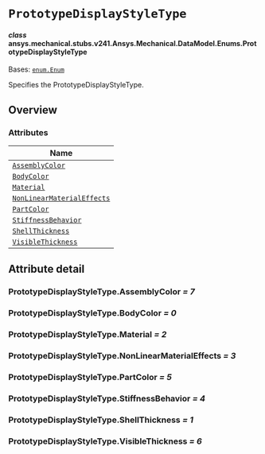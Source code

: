 # `PrototypeDisplayStyleType`

<a id="ansys.mechanical.stubs.v241.Ansys.Mechanical.DataModel.Enums.PrototypeDisplayStyleType"></a>

#### *class* ansys.mechanical.stubs.v241.Ansys.Mechanical.DataModel.Enums.PrototypeDisplayStyleType

Bases: [`enum.Enum`](https://docs.python.org/3/library/enum.html#enum.Enum)

Specifies the PrototypeDisplayStyleType.

<!-- !! processed by numpydoc !! -->

<a id="overview"></a>

## Overview

### Attributes

| Name |
| ----------------------------------------------------------------------------------- |
| [`AssemblyColor`](#PrototypeDisplayStyleType.AssemblyColor) |
| [`BodyColor`](#PrototypeDisplayStyleType.BodyColor) |
| [`Material`](#PrototypeDisplayStyleType.Material) |
| [`NonLinearMaterialEffects`](#PrototypeDisplayStyleType.NonLinearMaterialEffects) |
| [`PartColor`](#PrototypeDisplayStyleType.PartColor) |
| [`StiffnessBehavior`](#PrototypeDisplayStyleType.StiffnessBehavior) |
| [`ShellThickness`](#PrototypeDisplayStyleType.ShellThickness) |
| [`VisibleThickness`](#PrototypeDisplayStyleType.VisibleThickness) |

<a id="attribute-detail"></a>

## Attribute detail

<a id="PrototypeDisplayStyleType.AssemblyColor"></a>

### PrototypeDisplayStyleType.AssemblyColor *= 7*

<a id="PrototypeDisplayStyleType.BodyColor"></a>

### PrototypeDisplayStyleType.BodyColor *= 0*

<a id="PrototypeDisplayStyleType.Material"></a>

### PrototypeDisplayStyleType.Material *= 2*

<a id="PrototypeDisplayStyleType.NonLinearMaterialEffects"></a>

### PrototypeDisplayStyleType.NonLinearMaterialEffects *= 3*

<a id="PrototypeDisplayStyleType.PartColor"></a>

### PrototypeDisplayStyleType.PartColor *= 5*

<a id="PrototypeDisplayStyleType.StiffnessBehavior"></a>

### PrototypeDisplayStyleType.StiffnessBehavior *= 4*

<a id="PrototypeDisplayStyleType.ShellThickness"></a>

### PrototypeDisplayStyleType.ShellThickness *= 1*

<a id="PrototypeDisplayStyleType.VisibleThickness"></a>

### PrototypeDisplayStyleType.VisibleThickness *= 6*


